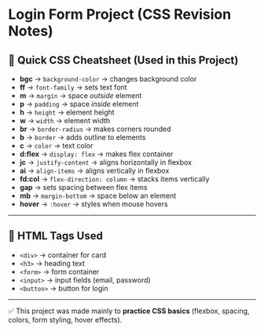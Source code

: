 # Login Form Project (CSS Revision Notes)

## 📝 Quick CSS Cheatsheet (Used in this Project)

- **bgc** → `background-color` → changes background color  
- **ff** → `font-family` → sets text font  
- **m** → `margin` → space *outside* element  
- **p** → `padding` → space *inside* element  
- **h** → `height` → element height  
- **w** → `width` → element width  
- **br** → `border-radius` → makes corners rounded  
- **b** → `border` → adds outline to elements  
- **c** → `color` → text color  
- **d:flex** → `display: flex` → makes flex container  
- **jc** → `justify-content` → aligns horizontally in flexbox  
- **ai** → `align-items` → aligns vertically in flexbox  
- **fd:col** → `flex-direction: column` → stacks items vertically  
- **gap** → sets spacing between flex items  
- **mb** → `margin-bottom` → space below an element  
- **hover** → `:hover` → styles when mouse hovers  

---

## 📌 HTML Tags Used
- `<div>` → container for card  
- `<h3>` → heading text  
- `<form>` → form container  
- `<input>` → input fields (email, password)  
- `<button>` → button for login  

---

✅ This project was made mainly to **practice CSS basics** (flexbox, spacing, colors, form styling, hover effects).  
